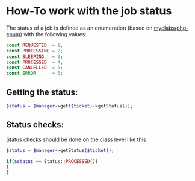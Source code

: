 How-To work with the job status
===============================

The status of a job is defined as an enumeration (based on [myclabs/php-enum](https://github.com/myclabs/php-enum)) with the following values:

```php
const REQUESTED  = 1;
const PROCESSING = 2;
const SLEEPING   = 3;
const PROCESSED  = 4;
const CANCELLED  = 5;
const ERROR      = 6;
```

## Getting the status:

```php
$status = $manager->get($ticket)->getStatus());
```

## Status checks:

Status checks should be done on the class level like this

```php
$status = $manager->getStatus($ticket));

if($status == Status::PROCESSED())
{
}
```